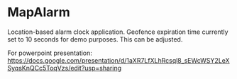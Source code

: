 # MapAlarm
Location-based alarm clock application.
Geofence expiration time currently set to 10 seconds for demo purposes. This can be adjusted.

For powerpoint presentation: https://docs.google.com/presentation/d/1aXR7LfXLhRcsql8_sEWcWSY2LeXSyqsKnQCc5ToqVzs/edit?usp=sharing